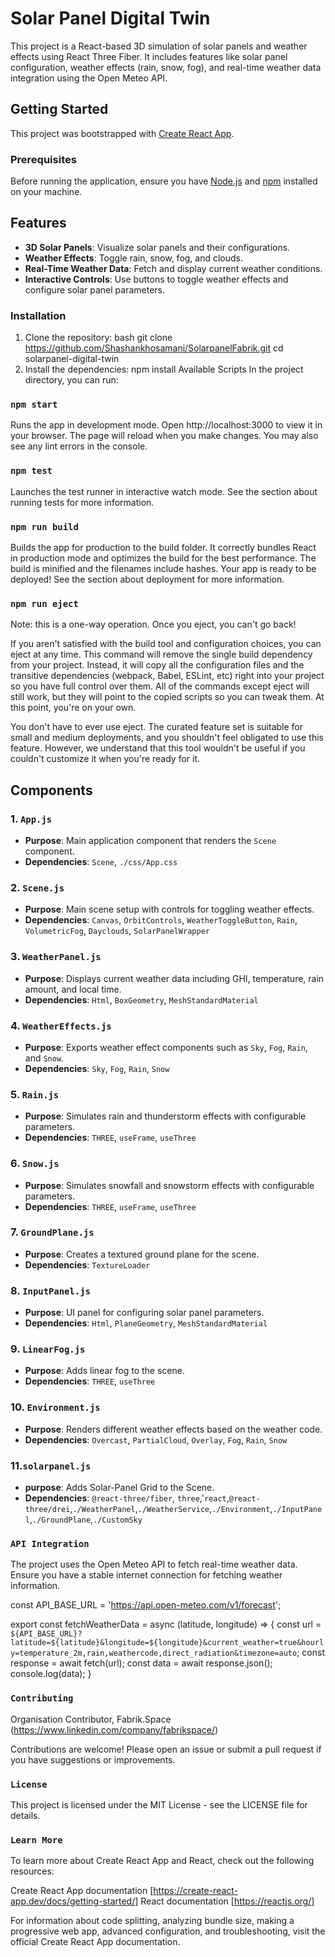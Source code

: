 # Solar Panel Digital Twin

This project is a React-based 3D simulation of solar panels and weather effects using React Three Fiber. It includes features like solar panel configuration, weather effects (rain, snow, fog), and real-time weather data integration using the Open Meteo API.

## Getting Started

This project was bootstrapped with [Create React App](https://github.com/facebook/create-react-app).

### Prerequisites

Before running the application, ensure you have [Node.js](https://nodejs.org/) and [npm](https://www.npmjs.com/) installed on your machine.


## Features

- **3D Solar Panels**: Visualize solar panels and their configurations.
- **Weather Effects**: Toggle rain, snow, fog, and clouds.
- **Real-Time Weather Data**: Fetch and display current weather conditions.
- **Interactive Controls**: Use buttons to toggle weather effects and configure solar panel parameters.

### Installation

1. Clone the repository:
   bash
   git clone https://github.com/Shashankhosamani/SolarpanelFabrik.git
   cd solarpanel-digital-twin
2. Install the dependencies:
    npm install
Available Scripts
In the project directory, you can run:

### `npm start`
Runs the app in development mode.
Open http://localhost:3000 to view it in your browser.
The page will reload when you make changes.
You may also see any lint errors in the console.

### `npm test`
Launches the test runner in interactive watch mode.
See the section about running tests for more information.

### `npm run build`
Builds the app for production to the build folder.
It correctly bundles React in production mode and optimizes the build for the best performance.
The build is minified and the filenames include hashes.
Your app is ready to be deployed!
See the section about deployment for more information.

### `npm run eject`
Note: this is a one-way operation. Once you eject, you can't go back!

If you aren't satisfied with the build tool and configuration choices, you can eject at any time. This command will remove the single build dependency from your project. Instead, it will copy all the configuration files and the transitive dependencies (webpack, Babel, ESLint, etc) right into your project so you have full control over them. All of the commands except eject will still work, but they will point to the copied scripts so you can tweak them. At this point, you're on your own.

You don't have to ever use eject. The curated feature set is suitable for small and medium deployments, and you shouldn't feel obligated to use this feature. However, we understand that this tool wouldn't be useful if you couldn't customize it when you're ready for it.



## Components

### 1. `App.js`

- **Purpose**: Main application component that renders the `Scene` component.
- **Dependencies**: `Scene`, `./css/App.css`


### 2. `Scene.js`

- **Purpose**: Main scene setup with controls for toggling weather effects.
- **Dependencies**: `Canvas`, `OrbitControls`, `WeatherToggleButton`, `Rain`, `VolumetricFog`, `Dayclouds`, `SolarPanelWrapper`


### 3. `WeatherPanel.js`

- **Purpose**: Displays current weather data including GHI, temperature, rain amount, and local time.
- **Dependencies**: `Html`, `BoxGeometry`, `MeshStandardMaterial`


### 4. `WeatherEffects.js`

- **Purpose**: Exports weather effect components such as `Sky`, `Fog`, `Rain`, and `Snow`.
- **Dependencies**: `Sky`, `Fog`, `Rain`, `Snow`


### 5. `Rain.js`

- **Purpose**: Simulates rain and thunderstorm effects with configurable parameters.
- **Dependencies**: `THREE`, `useFrame`, `useThree`


### 6. `Snow.js`

- **Purpose**: Simulates snowfall and snowstorm effects with configurable parameters.
- **Dependencies**: `THREE`, `useFrame`, `useThree`


### 7. `GroundPlane.js`

- **Purpose**: Creates a textured ground plane for the scene.
- **Dependencies**: `TextureLoader`


### 8. `InputPanel.js`

- **Purpose**: UI panel for configuring solar panel parameters.
- **Dependencies**: `Html`, `PlaneGeometry`, `MeshStandardMaterial`


### 9. `LinearFog.js`

- **Purpose**: Adds linear fog to the scene.
- **Dependencies**: `THREE`, `useThree`


### 10. `Environment.js`

- **Purpose**: Renders different weather effects based on the weather code.
- **Dependencies**: `Overcast`, `PartialCloud`, `Overlay`, `Fog`, `Rain`, `Snow`

### 11.`solarpanel.js`

- **purpose**: Adds Solar-Panel Grid to the Scene.
- **Dependencies**: `@react-three/fiber`, `three`,'`react`,`@react-three/drei`,`./WeatherPanel`,`./WeatherService`,`./Environment`,`./InputPanel`,`./GroundPlane`,`./CustomSky`


### `API Integration`
The project uses the Open Meteo API to fetch real-time weather data. Ensure you have a stable internet connection for fetching weather information.

const API_BASE_URL = 'https://api.open-meteo.com/v1/forecast';

export const fetchWeatherData = async (latitude, longitude) => {
    const url = `${API_BASE_URL}?latitude=${latitude}&longitude=${longitude}&current_weather=true&hourly=temperature_2m,rain,weathercode,direct_radiation&timezone=auto`;
    const response = await fetch(url);
    const data = await response.json();
    console.log(data);
}

### `Contributing`

Organisation Contributor, Fabrik.Space (https://www.linkedin.com/company/fabrikspace/)

Contributions are welcome! Please open an issue or submit a pull request if you have suggestions or improvements.


### `License`
This project is licensed under the MIT License - see the LICENSE file for details.

### `Learn More`
To learn more about Create React App and React, check out the following resources:

Create React App documentation [https://create-react-app.dev/docs/getting-started/] 
React documentation [https://reactjs.org/]

For information about code splitting, analyzing bundle size, making a progressive web app, advanced configuration, and troubleshooting, visit the official Create React App documentation.
